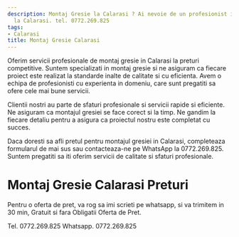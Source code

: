 ```yaml
---
description: Montaj Gresie la Calarasi ? Ai nevoie de un profesionist in Montaj Gresie
  la Calarasi. tel. 0772.269.825
tags:
- Calarasi
title: Montaj Gresie Calarasi
---
```



Oferim servicii profesionale de montaj gresie in Calarasi la preturi competitive. Suntem specializati in montaj gresie si ne asiguram ca fiecare proiect este realizat la standarde inalte de calitate si cu eficienta. Avem o echipa de profesionisti cu experienta in domeniu, care sunt pregatiti sa ofere cele mai bune servicii. 

Clientii nostri au parte de sfaturi profesionale si servicii rapide si eficiente. Ne asiguram ca montajul gresiei se face corect si la timp. Ne gandim la fiecare detaliu pentru a asigura ca proiectul nostru este completat cu succes. 

Daca doresti sa afli pretul pentru montajul gresiei in Calarasi, completeaza formularul de mai sus sau contacteaza-ne pe WhatsApp la 0772.269.825. Suntem pregatiti sa iti oferim servicii de calitate si sfaturi profesionale.

# Montaj Gresie Calarasi Preturi
Pentru o oferta de pret, va rog sa imi scrieti pe whatsapp, si va trimitem in 30 min, Gratuit si fara Obligatii Oferta de Pret.

Tel. 0772.269.825
Whatsapp. 0772.269.825
